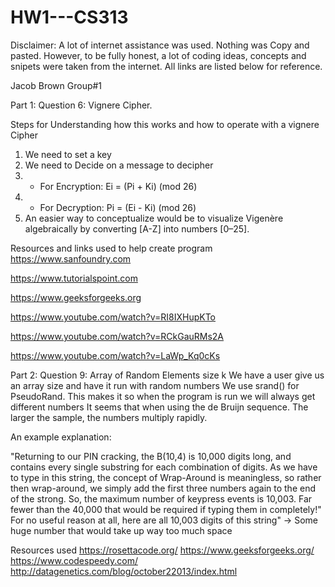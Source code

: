 # HW1---CS313





Disclaimer: A lot of internet assistance was used. Nothing was Copy and pasted. However, to be fully honest, a lot of coding ideas, concepts and snipets were taken from the internet. All links are listed below for reference.

Jacob Brown
Group#1 

Part 1: Question 6:
Vignere Cipher. 

Steps for Understanding how this works and how to operate with a vignere Cipher
1) We need to set a key
2) We need to Decide on a message to decipher
3) - For Encryption: Ei = (Pi + Ki) (mod 26)
4) - For Decryption: Pi = (Ei - Ki) (mod 26)
5) An easier way to conceptualize would be to visualize Vigenère algebraically by converting [A-Z] into numbers [0–25].

Resources and links used to help create program
https://www.sanfoundry.com

https://www.tutorialspoint.com

https://www.geeksforgeeks.org

https://www.youtube.com/watch?v=RI8IXHupKTo

https://www.youtube.com/watch?v=RCkGauRMs2A

https://www.youtube.com/watch?v=LaWp_Kq0cKs

Part 2: Question 9:
Array of Random Elements size k
We have a user give us an array size and have it run with random numbers
We use srand() for PseudoRand. This makes it so when the program is run we will always get different numbers
It seems that when using the de Bruijn sequence. The larger the sample, the numbers multiply rapidly.

An example explanation:

"Returning to our PIN cracking, the B(10,4) is 10,000 digits long, and contains every single substring for each combination of digits. As we have to type in this string, the concept of Wrap-Around is meaningless, so rather then wrap-around, we simply add the first three numbers again to the end of the strong. So, the maximum number of keypress events is 10,003. Far fewer than the 40,000 that would be required if typing them in completely!"
For no useful reason at all, here are all 10,003 digits of this string" -> Some huge number that would take up way too much space

Resources used
https://rosettacode.org/
https://www.geeksforgeeks.org/
https://www.codespeedy.com/
http://datagenetics.com/blog/october22013/index.html
